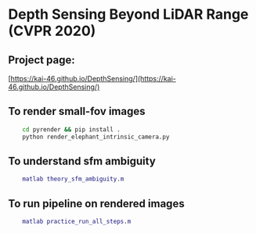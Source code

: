 # Depth Sensing Beyond LiDAR Range (CVPR 2020)

## Project page:
[https://kai-46.github.io/DepthSensing/](https://kai-46.github.io/DepthSensing/)

## To render small-fov images
```bash
    cd pyrender && pip install .
    python render_elephant_intrinsic_camera.py
```

## To understand sfm ambiguity
```matlab
    matlab theory_sfm_ambiguity.m
```

## To run pipeline on rendered images
```matlab
    matlab practice_run_all_steps.m
```

